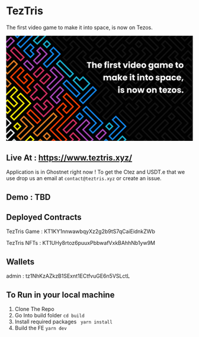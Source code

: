 # TezTris
The first video game to make it into space, is now on Tezos.

![banner](banner.png)

## Live At : https://www.teztris.xyz/

Application is in Ghostnet right now ! To get the Ctez and USDT.e that we use drop us an email at ```contact@teztris.xyz``` or create an issue.


## Demo : TBD



## Deployed Contracts

TezTris Game : KT1KY1nnwawbqyXz2g2b9tS7qCaiEidnkZWb

TezTris NFTs : KT1UHy8rtoz6puuxPbbwafVxkBAhhNb1yw9M


## Wallets

admin : tz1NhKzAZkzB1SExnt1ECtfvuGE6n5VSLctL


## To Run in your local machine 

1. Clone The Repo
2. Go Into build folder
 ``` cd build ```
3. Install required packages
  ``` yarn install```
4. Build the FE
 ``` yarn dev ```
